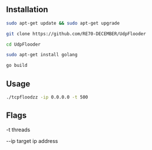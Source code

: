 
## Installation
```bash
sudo apt-get update && sudo apt-get upgrade
```

```bash
git clone https://github.com/RE70-DECEMBER/UdpFlooder
```
```bash
cd UdpFlooder
```
```bash
sudo apt-get install golang
```
```bash
go build
```


## Usage
```bash
./tcpfloodzz -ip 0.0.0.0 -t 500
```

## Flags
-t threads

--ip target ip address
